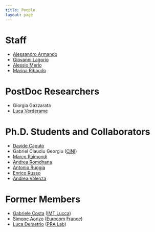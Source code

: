 ```yaml
---
title: People
layout: page
---
```


# Staff

* [Alessandro Armando](alessandro_armando)
* [Giovanni Lagorio](giovanni_lagorio)
* [Alessio Merlo](alessio_merlo)
* [Marina Ribaudo](https://www.dibris.unige.it/ribaudo-marina)

# PostDoc Researchers

* Giorgia Gazzarata
* [Luca Verderame](luca_verderame)

# Ph.D. Students and Collaborators 


* [Davide Caputo](davide_caputo)
* Gabriel Claudiu Georgiu ([CINI](https://www.consorzio-cini.it))
* [Marco Raimondi](marco_raimondi)
* [Andrea Romdhana](andrea_romdhana)
* [Antonio Ruggia](antonio_ruggia)
* [Enrico Russo](enrico_russo)
* [Andrea Valenza](andrea_valenza)



# Former Members
* [Gabriele Costa](https://www.imtlucca.it/it/gabriele.costa) ([IMT Lucca](https://www.imtlucca.it))
* [Simone Aonzo](http://www.eurecom.fr/en/people/aonzo-simone) ([Eurecom France](
https://www.eurecom.fr))
* [Luca Demetrio](luca_demetrio) ([PRA Lab](https://pralab.diee.unica.it/en))
